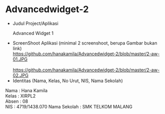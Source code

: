 # Advancedwidget-2

* Judul Project/Aplikasi<br>
  <p> Advanced Widget 1 </p>
* ScreenShoot Aplikasi (minimal 2 screenshoot, berupa Gambar bukan link)<br>
https://github.com/hanakamila/Advancedwidget-2/blob/master/2-aw-01.JPG<br><br>
https://github.com/hanakamila/Advancedwidget-2/blob/master/2-aw-02.JPG
* Identitas (Nama, Kelas, No Urut, NIS, Nama Sekolah)
<p>
Nama  : Hana Kamila <br>
Kelas : XIRPL2<br>
Absen : 08<br>
NIS   : 4719/1438.070
Nama Sekolah  : SMK TELKOM MALANG
</p>
